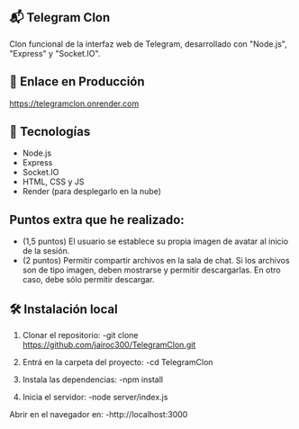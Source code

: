 ## 📬 Telegram Clon

Clon funcional de la interfaz web de Telegram, desarrollado con "Node.js", "Express" y "Socket.IO".

## 🚀 Enlace en Producción

https://telegramclon.onrender.com

## 🧰 Tecnologías

- Node.js
- Express
- Socket.IO
- HTML, CSS y JS 
- Render (para desplegarlo en la nube)

## Puntos extra que he realizado:
- (1,5 puntos) El usuario se establece su propia imagen de avatar al inicio de la sesión.
- (2 puntos) Permitir compartir archivos en la sala de chat. Si los archivos son de tipo imagen, deben mostrarse y permitir descargarlas. En otro caso, debe sólo permitir descargar.

## 🛠️ Instalación local

1. Clonar el repositorio:
-git clone https://github.com/jairoc300/TelegramClon.git

2. Entrá en la carpeta del proyecto:
-cd TelegramClon

3. Instala las dependencias:
-npm install

4. Inicia el servidor:
-node server/index.js

Abrir en el navegador en:
-http://localhost:3000
